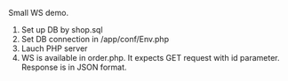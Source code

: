 Small WS demo. 

1) Set up DB by shop.sql
2) Set DB connection in /app/conf/Env.php
3) Lauch PHP server
4) WS is available in order.php. It expects GET request with id parameter. Response is in JSON format.
